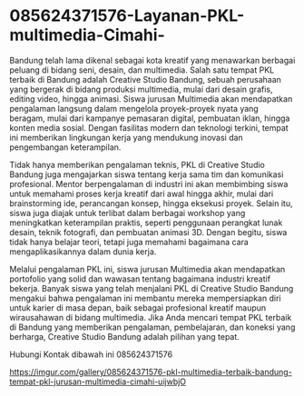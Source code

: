 # 085624371576-Layanan-PKL-multimedia-Cimahi-
Bandung telah lama dikenal sebagai kota kreatif yang menawarkan berbagai peluang di bidang seni, desain, dan multimedia. Salah satu tempat PKL terbaik di Bandung adalah Creative Studio Bandung, sebuah perusahaan yang bergerak di bidang produksi multimedia, mulai dari desain grafis, editing video, hingga animasi. Siswa jurusan Multimedia akan mendapatkan pengalaman langsung dalam mengelola proyek-proyek nyata yang beragam, mulai dari kampanye pemasaran digital, pembuatan iklan, hingga konten media sosial. Dengan fasilitas modern dan teknologi terkini, tempat ini memberikan lingkungan kerja yang mendukung inovasi dan pengembangan keterampilan.

Tidak hanya memberikan pengalaman teknis, PKL di Creative Studio Bandung juga mengajarkan siswa tentang kerja sama tim dan komunikasi profesional. Mentor berpengalaman di industri ini akan membimbing siswa untuk memahami proses kerja kreatif dari awal hingga akhir, mulai dari brainstorming ide, perancangan konsep, hingga eksekusi proyek. Selain itu, siswa juga diajak untuk terlibat dalam berbagai workshop yang meningkatkan keterampilan praktis, seperti penggunaan perangkat lunak desain, teknik fotografi, dan pembuatan animasi 3D. Dengan begitu, siswa tidak hanya belajar teori, tetapi juga memahami bagaimana cara mengaplikasikannya dalam dunia kerja.

Melalui pengalaman PKL ini, siswa jurusan Multimedia akan mendapatkan portofolio yang solid dan wawasan tentang bagaimana industri kreatif bekerja. Banyak siswa yang telah menjalani PKL di Creative Studio Bandung mengakui bahwa pengalaman ini membantu mereka mempersiapkan diri untuk karier di masa depan, baik sebagai profesional kreatif maupun wirausahawan di bidang multimedia. Jika Anda mencari tempat PKL terbaik di Bandung yang memberikan pengalaman, pembelajaran, dan koneksi yang berharga, Creative Studio Bandung adalah pilihan yang tepat.

Hubungi Kontak dibawah ini
085624371576

https://imgur.com/gallery/085624371576-pkl-multimedia-terbaik-bandung-tempat-pkl-jurusan-multimedia-cimahi-uijwbjO

